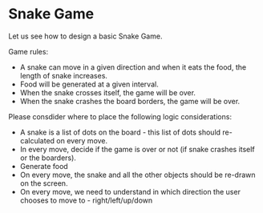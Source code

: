 # Snake Game

Let us see how to design a basic Snake Game.

Game rules:
- A snake can move in a given direction and when it eats the food, the length of snake increases. 
- Food will be generated at a given interval.
- When the snake crosses itself, the game will be over. 
- When the snake crashes the board borders, the game will be over.
 



Please consdider where to place the following logic considerations:
- A snake is a list of dots on the board - this list of dots should re-calculated on every move.
- In every move, decide if the game is over or not (if snake crashes itself or the boarders).
- Generate food
- On every move, the snake and all the other objects should be re-drawn on the screen.
- On every move, we need to understand in which direction the user chooses to move to - right/left/up/down
